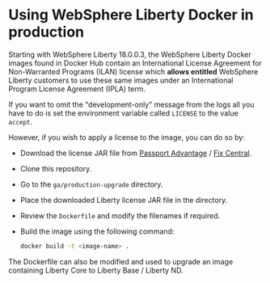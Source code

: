 # Using WebSphere Liberty Docker in production

Starting with WebSphere Liberty 18.0.0.3, the WebSphere Liberty Docker images found in Docker Hub contain an International License Agreement for Non-Warranted Programs (ILAN) license which **allows entitled** WebSphere Liberty customers to use these same images under an International Program License Agreement (IPLA) term.

If you want to omit the "development-only" message from the logs all you have to do is set the environment variable called `LICENSE` to the value `accept`.  

However, if you wish to apply a license to the image, you can do so by:

*  Download the license JAR file from [Passport Advantage](http://www-01.ibm.com/software/passportadvantage/pao_customer.html) / [Fix Central](http://www-933.ibm.com/support/fixcentral/).
*  Clone this repository.
*  Go to the `ga/production-upgrade` directory.
*  Place the downloaded Liberty license JAR file in the directory.
*  Review the `Dockerfile` and modify the filenames if required.
*  Build the image using the following command:

    ```bash
    docker build -t <image-name> .
    ```

The Dockerfile can also be modified and used to upgrade an image containing Liberty Core to Liberty Base / Liberty ND.
